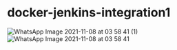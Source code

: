 # docker-jenkins-integration1

![WhatsApp Image 2021-11-08 at 03 58 41 (1)](https://user-images.githubusercontent.com/85924533/140664179-ae5b4444-bb88-4f40-b70d-b5911241a22c.jpeg)
![WhatsApp Image 2021-11-08 at 03 58 41](https://user-images.githubusercontent.com/85924533/140664196-6b7a7f4c-1a0e-4d45-a808-a1b84a539f31.jpeg)


